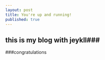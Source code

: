 ```yaml
---
layout: post
title: You're up and running!
published: true
---
```


## this is my blog with jeykll###
###congratulations



